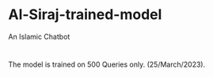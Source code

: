 # Al-Siraj-trained-model
An Islamic Chatbot
#
The model is trained on 500 Queries only. (25/March/2023).
